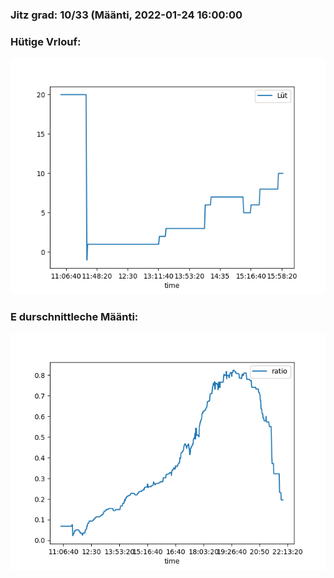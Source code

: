 ### Jitz grad: 10/33 (Määnti, 2022-01-24 16:00:00

### Hütige Vrlouf:
![Graph](Today.png)

### E durschnittleche Määnti:
![Graph](Määnti.png)